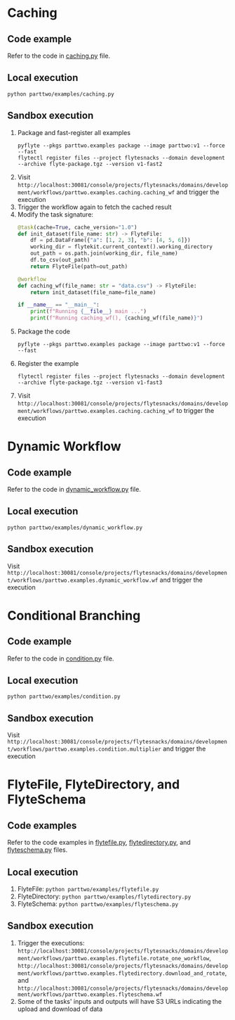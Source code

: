 # Caching

## Code example
Refer to the code in [caching.py](./caching.py) file.

## Local execution
`python parttwo/examples/caching.py`

## Sandbox execution
1. Package and fast-register all examples
    ```
    pyflyte --pkgs parttwo.examples package --image parttwo:v1 --force --fast
    flytectl register files --project flytesnacks --domain development --archive flyte-package.tgz --version v1-fast2
    ```
1. Visit `http://localhost:30081/console/projects/flytesnacks/domains/development/workflows/parttwo.examples.caching.caching_wf` and trigger the execution
2. Trigger the workflow again to fetch the cached result
3. Modify the task signature:
    ```python
    @task(cache=True, cache_version="1.0")
    def init_dataset(file_name: str) -> FlyteFile:
        df = pd.DataFrame({"a": [1, 2, 3], "b": [4, 5, 6]})
        working_dir = flytekit.current_context().working_directory
        out_path = os.path.join(working_dir, file_name)
        df.to_csv(out_path)
        return FlyteFile(path=out_path)

    @workflow
    def caching_wf(file_name: str = "data.csv") -> FlyteFile:
        return init_dataset(file_name=file_name)

    if __name__ == "__main__":
        print(f"Running {__file__} main ...")
        print(f"Running caching_wf(), {caching_wf(file_name)}")
    ```
4. Package the code
    ```
    pyflyte --pkgs parttwo.examples package --image parttwo:v1 --force --fast
    ```
5. Register the example
    ```
    flytectl register files --project flytesnacks --domain development --archive flyte-package.tgz --version v1-fast3
    ```
6. Visit `http://localhost:30081/console/projects/flytesnacks/domains/development/workflows/parttwo.examples.caching.caching_wf` to trigger the execution

# Dynamic Workflow

## Code example
Refer to the code in [dynamic_workflow.py](./dynamic_workflow.py) file.

## Local execution
`python parttwo/examples/dynamic_workflow.py`

## Sandbox execution
Visit `http://localhost:30081/console/projects/flytesnacks/domains/development/workflows/parttwo.examples.dynamic_workflow.wf` and trigger the execution

# Conditional Branching

## Code example
Refer to the code in [condition.py](./condition.py) file.

## Local execution
`python parttwo/examples/condition.py`

## Sandbox execution
Visit `http://localhost:30081/console/projects/flytesnacks/domains/development/workflows/parttwo.examples.condition.multiplier` and trigger the execution

# FlyteFile, FlyteDirectory, and FlyteSchema

## Code examples

Refer to the code examples in [flytefile.py](./flytefile.py), [flytedirectory.py](./flytedirectory.py), and [flyteschema.py](./flyteschema.py) files.

## Local execution
1. FlyteFile: `python parttwo/examples/flytefile.py`
2. FlyteDirectory: `python parttwo/examples/flytedirectory.py`
3. FlyteSchema: `python parttwo/examples/flyteschema.py`

## Sandbox execution
1. Trigger the executions: `http://localhost:30081/console/projects/flytesnacks/domains/development/workflows/parttwo.examples.flytefile.rotate_one_workflow`, `http://localhost:30081/console/projects/flytesnacks/domains/development/workflows/parttwo.examples.flytedirectory.download_and_rotate`, and `http://localhost:30081/console/projects/flytesnacks/domains/development/workflows/parttwo.examples.flyteschema.wf`
2. Some of the tasks' inputs and outputs will have S3 URLs indicating the upload and download of data
